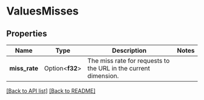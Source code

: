 # ValuesMisses

## Properties

Name | Type | Description | Notes
------------ | ------------- | ------------- | -------------
**miss_rate** | Option<**f32**> | The miss rate for requests to the URL in the current dimension. | 

[[Back to API list]](../README.md#documentation-for-api-endpoints) [[Back to README]](../README.md)


